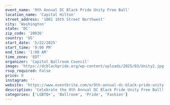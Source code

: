 ```yaml
---
event_name: '9th Annual DC Black Pride Unity Free Ball'
location_name: 'Capital Hilton'
street_address: '1001 16th Street Northwest'
city: 'Washington'
state: 'DC'
zip_code: '20036'
country: 'US'
start_date: '5/22/2025'
start_time: '9:00 PM'
end_time: '1:00 AM'
time_zone: 'EDT'
organizer: 'Capitol Ballroom Council'
image: 'https://dcblackpride.org/wp-content/uploads/2025/03/Unity2.jpg'
rsvp_required: False
price: 0
instagram: ''
website: 'https://www.eventbrite.com/e/9th-annual-dc-black-pride-unity-free-ball-tickets-1272113217879?aff=efbevent'
description: 'Celebrate the 9th Annual DC Black Pride Unity Free Ball! This year the theme is FREEDOM, and the house and ballroom community knows all about it! Join us for a night of entertainment, education, liberation and joy with categories ranging from Best Dressed to Face and more.'
categories: ['LGBTQ+', 'Ballroom', 'Pride', 'Fashion']
---
```

